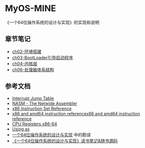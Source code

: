 # MyOS-MINE

《一个64位操作系统的设计与实现》的实现和说明

## 章节笔记

- [ch02-环境搭建](docs/ch02-环境搭建.md)
- [ch03-BootLoader引导启动程序](docs/ch03-BootLoader引导启动程序.md)
- [ch04-内核层](docs/ch04-内核层.md)
- [ch06-处理器体系结构](docs/ch06-处理器体系结构.md)

## 参考文档

- [Interrupt Jump Table](http://www.ctyme.com/intr/int.htm)
- [NASM - The Netwide Assembler](https://www.nasm.us/doc/)
- [x86 Instruction Set Reference](https://c9x.me/x86/)
- [x86 and amd64 instruction referencex86 and amd64 instruction reference](https://www.felixcloutier.com/x86/)
- [CPU Registers x86-64](https://wiki.osdev.org/CPU_Registers_x86-64)
- [Using as](http://sourceware.org/binutils/docs/as/)
- [一个64位操作系统的设计与实现](http://www.ituring.com.cn/book/2450) 中的勘误
- [《一个64位操作系统的设计与实现》读书笔记&随书源码](https://github.com/yifengyou/The-design-and-implementation-of-a-64-bit-operating-system)

